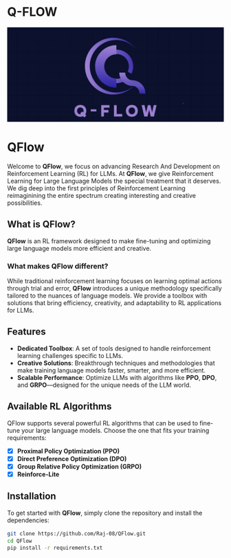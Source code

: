 # Q-FLOW
![Alt Text](images/img-copy.jpg)

# QFlow

Welcome to **QFlow**, we focus on advancing Research And Development on Reinforcement Learning (RL) for LLMs. At **QFlow**, we give Reinforcement Learning for Large Language Models the special treatment that it deserves. We dig deep into the first principles of Reinforcement Learning reimaginining the entire spectrum creating interesting and creative possibilities. 
## What is QFlow?

**QFlow** is an RL framework designed to make fine-tuning and optimizing large language models more efficient and creative. 

### What makes QFlow different?

While traditional reinforcement learning focuses on learning optimal actions through trial and error, **QFlow** introduces a unique methodology specifically tailored to the nuances of language models. We provide a toolbox with solutions that bring efficiency, creativity, and adaptability to RL applications for LLMs.

## Features

- **Dedicated Toolbox**: A set of tools designed to handle reinforcement learning challenges specific to LLMs.
- **Creative Solutions**: Breakthrough techniques and methodologies that make training language models faster, smarter, and more efficient.
- **Scalable Performance**: Optimize LLMs with algorithms like **PPO**, **DPO**, and **GRPO**—designed for the unique needs of the LLM world.

## Available RL Algorithms

QFlow supports several powerful RL algorithms that can be used to fine-tune your large language models. Choose the one that fits your training requirements:

- [x] **Proximal Policy Optimization (PPO)**
- [x] **Direct Preference Optimization (DPO)**
- [x] **Group Relative Policy Optimization (GRPO)**
- [x] **Reinforce-Lite**

## Installation

To get started with **QFlow**, simply clone the repository and install the dependencies:

```bash
git clone https://github.com/Raj-08/QFlow.git
cd QFlow
pip install -r requirements.txt
